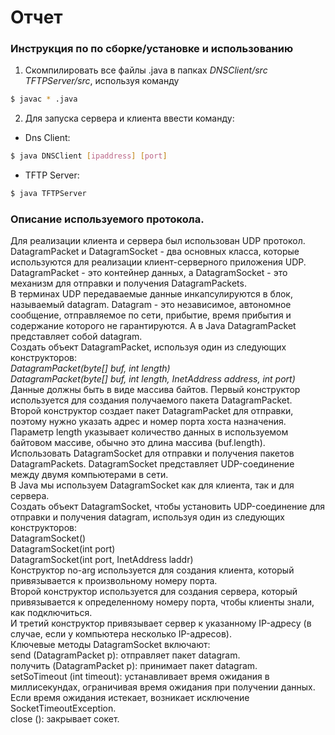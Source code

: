 # Отчет  
### Инструкция по по сборке/установке и использованию
1. Скомпилировать все файлы .java в папках *DNSClient/src* *TFTPServer/src*, используя команду
```sh
$ javac * .java
```
2. Для запуска сервера и клиента ввести команду:
- Dns Client:
```sh
$ java DNSClient [ipaddress] [port]
```

- TFTP Server:
```sh
$ java TFTPServer
```

### Описание используемого протокола.
Для реализации клиента и сервера был использован  UDP протокол.  
DatagramPacket и DatagramSocket - два основных класса, которые используются для реализации клиент-серверного приложения UDP. DatagramPacket - это контейнер данных, а DatagramSocket - это механизм для отправки и получения DatagramPackets.  
В терминах UDP передаваемые данные инкапсулируются в блок, называемый datagram. Datagram - это независимое, автономное сообщение, отправляемое по сети, прибытие, время прибытия и содержание которого не гарантируются. А в Java DatagramPacket представляет собой datagram.  
Cоздать объект DatagramPacket, используя один из следующих конструкторов:  
*DatagramPacket(byte[] buf, int length)*  
*DatagramPacket(byte[] buf, int length, InetAddress address, int port)*  
Данные должны быть в виде массива байтов. 
Первый конструктор используется для создания получаемого пакета DatagramPacket.  
Второй конструктор создает пакет DatagramPacket для отправки, поэтому нужно указать адрес и номер порта хоста назначения.  
Параметр length указывает количество данных в используемом байтовом массиве, обычно это длина массива (buf.length).  
Использовать DatagramSocket для отправки и получения пакетов DatagramPackets. DatagramSocket представляет UDP-соединение между двумя компьютерами в сети.  
В Java мы используем DatagramSocket как для клиента, так и для сервера.  
Создать объект DatagramSocket, чтобы установить UDP-соединение для отправки и получения datagram, используя один из следующих конструкторов:  
DatagramSocket()  
DatagramSocket(int port)  
DatagramSocket(int port, InetAddress laddr)  
Конструктор no-arg используется для создания клиента, который привязывается к произвольному номеру порта.  
Второй конструктор используется для создания сервера, который привязывается к определенному номеру порта, чтобы клиенты знали, как подключиться.  
И третий конструктор привязывает сервер к указанному IP-адресу (в случае, если у компьютера несколько IP-адресов).  
Ключевые методы DatagramSocket включают:  
send (DatagramPacket p): отправляет пакет datagram.  
получить (DatagramPacket p): принимает пакет datagram.  
setSoTimeout (int timeout): устанавливает время ожидания в миллисекундах, ограничивая время ожидания при получении данных. Если время ожидания истекает, возникает исключение SocketTimeoutException.  
close (): закрывает сокет.